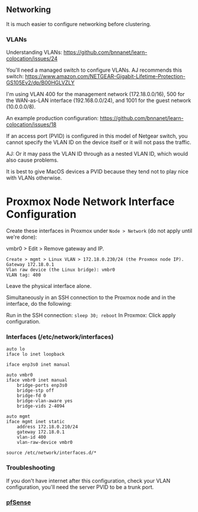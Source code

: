 ## Networking

It is much easier to configure networking before clustering.

### VLANs

Understanding VLANs: https://github.com/bnnanet/learn-colocation/issues/24

You'll need a managed switch to configure VLANs. AJ recommends this switch: https://www.amazon.com/NETGEAR-Gigabit-Lifetime-Protection-GS105Ev2/dp/B00HGLVZLY

I'm using VLAN 400 for the management  network (172.18.0.0/16), 500 for the WAN-as-LAN interface (192.168.0.0/24), and 1001 for the guest network (10.0.0.0/8).

An example production configuration: https://github.com/bnnanet/learn-colocation/issues/18

If an access port (PVID) is configured in this model of Netgear switch, you cannot specify the VLAN ID on the device itself or it will not pass the traffic.

AJ: Or it may pass the VLAN ID through as a nested VLAN ID, which would also cause problems.

It is best to give MacOS devices a PVID because they tend not to play nice with VLANs otherwise.

# Proxmox Node Network Interface Configuration

Create these interfaces in Proxmox under `Node > Network` (do not apply until we're done):

vmbr0 > Edit > Remove gateway and IP.
```
Create > mgmt > Linux VLAN > 172.18.0.230/24 (the Proxmox node IP).
Gateway 172.18.0.1
Vlan raw device (the Linux bridge): vmbr0
VLAN tag: 400
```

Leave the physical interface alone.

Simultaneously in an SSH connection to the Proxmox node and in the interface, do the following:

Run in the SSH connection: `sleep 30; reboot`
In Proxmox: Click apply configuration.

### Interfaces (/etc/network/interfaces)

```
auto lo
iface lo inet loopback

iface enp3s0 inet manual

auto vmbr0
iface vmbr0 inet manual
	bridge-ports enp3s0
	bridge-stp off
	bridge-fd 0
	bridge-vlan-aware yes
	bridge-vids 2-4094

auto mgmt
iface mgmt inet static
	address 172.18.0.210/24
	gateway 172.18.0.1
	vlan-id 400
	vlan-raw-device vmbr0

source /etc/network/interfaces.d/*
```
### Troubleshooting

If you don't have internet after this configuration, check your VLAN configuration, you'll need the server PVID to be a trunk port.

### [pfSense](PfSense.md)
